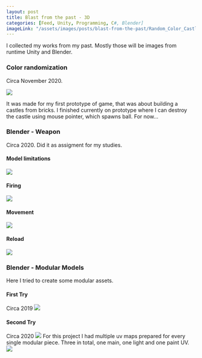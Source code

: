 ```yaml
---
layout: post
title: Blast from the past - 3D
categories: [Feed, Unity, Programming, C#, Blender]
imageLink: "/assets/images/posts/blast-from-the-past/Random_Color_Castle.gif"
---
```

I collected my works from my past. Mostly those will be images from runtime Unity and Blender.

### Color randomization
Circa November 2020. 

![](/assets/images/posts/blast-from-the-past/Random_Color_Castle.gif)

It was made for my first prototype of game, that was about building a castles from bricks. I finished currently on prototype where I can destroy the castle using mouse pointer, which spawns ball. For now... 

### Blender - Weapon
Circa 2020. Did it as assigment for my studies.

#### Model limitations 
![](/assets/images/posts/blast-from-the-past/animation1.gif)
#### Firing
![](/assets/images/posts/blast-from-the-past/animation2.gif)
#### Movement
![](/assets/images/posts/blast-from-the-past/animation3.gif)
#### Reload
![](/assets/images/posts/blast-from-the-past/animation4.gif)

### Blender - Modular Models
Here I tried to create some modular assets.
#### First Try
Circa 2019
![](/assets/images/posts/blast-from-the-past/blender-bfp2019.PNG)

#### Second Try
Circa 2020
![](/assets/images/posts/blast-from-the-past/blender-bfp2020.PNG)
For this project I had multiple uv maps prepared for every single modular piece. Three in total, one main, one light and one paint UV.
![](/assets/images/posts/blast-from-the-past/multiple-uv-maps.gif)